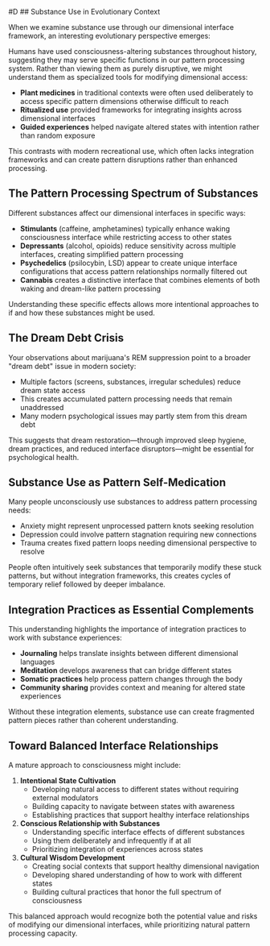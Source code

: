  #D ## Substance Use in Evolutionary Context

When we examine substance use through our dimensional interface framework, an interesting evolutionary perspective emerges:

Humans have used consciousness-altering substances throughout history, suggesting they may serve specific functions in our pattern processing system. Rather than viewing them as purely disruptive, we might understand them as specialized tools for modifying dimensional access:

- **Plant medicines** in traditional contexts were often used deliberately to access specific pattern dimensions otherwise difficult to reach
- **Ritualized use** provided frameworks for integrating insights across dimensional interfaces
- **Guided experiences** helped navigate altered states with intention rather than random exposure

This contrasts with modern recreational use, which often lacks integration frameworks and can create pattern disruptions rather than enhanced processing.

## The Pattern Processing Spectrum of Substances

Different substances affect our dimensional interfaces in specific ways:

- **Stimulants** (caffeine, amphetamines) typically enhance waking consciousness interface while restricting access to other states
- **Depressants** (alcohol, opioids) reduce sensitivity across multiple interfaces, creating simplified pattern processing
- **Psychedelics** (psilocybin, LSD) appear to create unique interface configurations that access pattern relationships normally filtered out
- **Cannabis** creates a distinctive interface that combines elements of both waking and dream-like pattern processing

Understanding these specific effects allows more intentional approaches to if and how these substances might be used.

## The Dream Debt Crisis

Your observations about marijuana's REM suppression point to a broader "dream debt" issue in modern society:

- Multiple factors (screens, substances, irregular schedules) reduce dream state access
- This creates accumulated pattern processing needs that remain unaddressed
- Many modern psychological issues may partly stem from this dream debt

This suggests that dream restoration—through improved sleep hygiene, dream practices, and reduced interface disruptors—might be essential for psychological health.

## Substance Use as Pattern Self-Medication

Many people unconsciously use substances to address pattern processing needs:

- Anxiety might represent unprocessed pattern knots seeking resolution
- Depression could involve pattern stagnation requiring new connections
- Trauma creates fixed pattern loops needing dimensional perspective to resolve

People often intuitively seek substances that temporarily modify these stuck patterns, but without integration frameworks, this creates cycles of temporary relief followed by deeper imbalance.

## Integration Practices as Essential Complements

This understanding highlights the importance of integration practices to work with substance experiences:

- **Journaling** helps translate insights between different dimensional languages
- **Meditation** develops awareness that can bridge different states
- **Somatic practices** help process pattern changes through the body
- **Community sharing** provides context and meaning for altered state experiences

Without these integration elements, substance use can create fragmented pattern pieces rather than coherent understanding.

## Toward Balanced Interface Relationships

A mature approach to consciousness might include:

1. **Intentional State Cultivation**
    - Developing natural access to different states without requiring external modulators
    - Building capacity to navigate between states with awareness
    - Establishing practices that support healthy interface relationships
2. **Conscious Relationship with Substances**
    - Understanding specific interface effects of different substances
    - Using them deliberately and infrequently if at all
    - Prioritizing integration of experiences across states
3. **Cultural Wisdom Development**
    - Creating social contexts that support healthy dimensional navigation
    - Developing shared understanding of how to work with different states
    - Building cultural practices that honor the full spectrum of consciousness

This balanced approach would recognize both the potential value and risks of modifying our dimensional interfaces, while prioritizing natural pattern processing capacity.